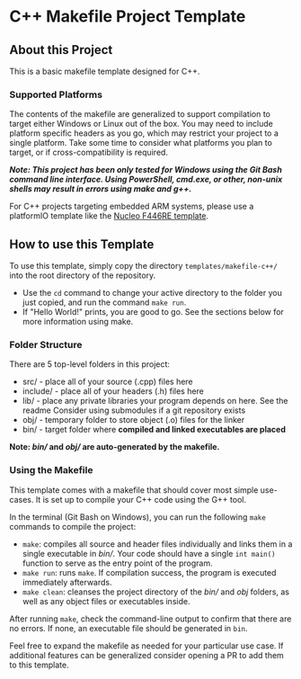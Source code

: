 # C++ Makefile Project Template

## About this Project
This is a basic makefile template designed for C++. 

### Supported Platforms 
The contents of the makefile are generalized to support compilation to target either Windows or Linux out of the box. You may need to include platform specific headers as you go, which may restrict your project to a single platform. Take some time to consider what platforms you plan to target, or if cross-compatibility is required.

__*Note: This project has been only tested for Windows using the Git Bash command line interface. Using PowerShell, cmd.exe, or other, non-unix shells may result in errors using make and g++.*__

For C++ projects targeting embedded ARM systems, please use a platformIO template like the [Nucleo F446RE template](https://github.com/qfsae/zenith/tree/master/templates/nucleo-f446re).

## How to use this Template 
To use this template, simply copy the directory `templates/makefile-c++/` into the root directory of the repository. 
* Use the `cd` command to change your active directory to the folder you just copied, and run the command `make run`. 
* If "Hello World!" prints, you are good to go. See the sections below for more information using make.

### Folder Structure
There are 5 top-level folders in this project:
* src/ - place all of your source (.cpp) files here 
* include/ - place all of your headers (.h) files here
* lib/ - place any private libraries your program depends on here. See the readme Consider using submodules if a git repository exists
* obj/ - temporary folder to store object (.o) files for the linker
* bin/ - target folder where __compiled and linked executables are placed__ 

__Note: *bin/* and *obj/* are auto-generated by the makefile.__

### Using the Makefile
This template comes with a makefile that should cover most simple use-cases. It is set up to compile your C++ code using the G++ tool. 

In the terminal (Git Bash on Windows), you can run the following `make` commands to compile the project:
* `make`: compiles all source and header files individually and links them in a single executable in *bin/*. Your code should have a single `int main()` function to serve as the entry point of the program.
* `make run`: runs `make`. If compilation success, the program is executed immediately afterwards. 
* `make clean`: cleanses the project directory of the *bin/* and *obj* folders, as well as any object files or executables inside. 

After running `make`, check the command-line output to confirm that there are no errors. If none, an executable file should be generated in `bin`. 

Feel free to expand the makefile as needed for your particular use case. If additional features can be generalized consider opening a PR to add them to this template.